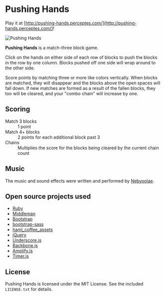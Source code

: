 # Pushing Hands

Play it at [http://pushing-hands.perceptes.com/](http://pushing-hands.perceptes.com/)!

![Pushing Hands](https://raw.github.com/jimmycuadra/pushing-hands/master/pushing_hands.png "Pushing Hands")

**Pushing Hands** is a match-three block game.

Click on the hands on either side of each row of blocks to push the blocks in the row by one column. Blocks pushed off one side will wrap around to the other side.

Score points by matching three or more like colors vertically. When blocks are matched, they will disappear and the blocks above the open spaces will fall down. If new matches are formed as a result of the fallen blocks, they too will be cleared, and your "combo chain" will increase by one.

## Scoring

<dl>
  <dt>Match 3 blocks</dt>
  <dd>1 point</dd>
  <dt>Match 4+ blocks</dt>
  <dd>2 points for each additional block past 3</dd>
  <dt>Chains</dt>
  <dd>Multiplies the score for the blocks being cleared by the current chain count</dd>
</dl>

## Music

The music and sound effects were written and performed by [Nebyoolae](http://nebyoolae.com/).

## Open source projects used

* [Ruby](https://github.com/ruby/ruby)
* [Middleman](https://github.com/middleman/middleman)
* [Bootstrap](https://github.com/twitter/bootstrap)
* [bootstrap-sass](https://github.com/thomas-mcdonald/bootstrap-sass)
* [haml_coffee_assets](https://github.com/netzpirat/haml_coffee_assets)
* [jQuery](https://github.com/jquery/jquery)
* [Underscore.js](https://github.com/documentcloud/underscore)
* [Backbone.js](https://github.com/documentcloud/backbone)
* [Amplify.js](https://github.com/appendto/amplify)
* [Timer.js](https://github.com/fschaefer/Timer.js)

## License

Pushing Hands is licensed under the MIT License. See the included `LICENSE.txt` for details.

